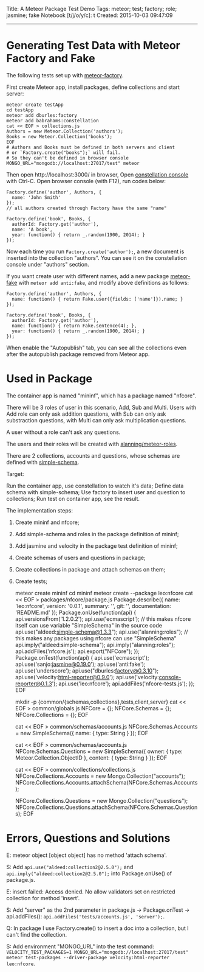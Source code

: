 Title: A Meteor Package Test Demo
Tags: meteor; test; factory; role; jasmine; fake
Notebook [t/j/o/y/c]: t
Created: 2015-10-03 09:47:09

------

# Generating Test Data with Meteor Factory and Fake

The following tests set up with [meteor-factory](https://github.com/percolatestudio/meteor-factory/).

First create Meteor app, install packages, define collections and start server:

    meteor create testApp
    cd testApp
    meteor add dburles:factory
    meteor add babrahams:constellation
    cat << EOF > collections.js
    Authors = new Meteor.Collection('authors');
    Books = new Meteor.Collection('books');
    EOF
    # Authors and Books must be defined in both servers and client
    # or `Factory.create("books");` will fail.
    # So they can't be defined in browser console
    MONGO_URL="mongodb://localhost:27017/test" meteor

Then open http://localhost:3000/ in browser,
Open [constellation console](https://github.com/JackAdams/constellation) with Ctrl-C.
Open browser console (with F12), run codes below:

    Factory.define('author', Authors, {
      name: 'John Smith'
    });
    // all authors created through Factory have the same "name"

    Factory.define('book', Books, {
      authorId: Factory.get('author'),
      name: 'A book',
      year: function() { return _.random(1900, 2014); }
    });

Now each time you run `Factory.create('author');`,
a new document is inserted into the collection "authors".
You can see it on the constellation console under "authors" section.

If you want create user with different names,
add a new package [meteor-fake](https://github.com/anticoders/meteor-fake/)
with `meteor add anti:fake`, and modify above definitions as follows:

    Factory.define('author', Authors, {
      name: function() { return Fake.user({fields: ['name']}).name; }
    });

    Factory.define('book', Books, {
      authorId: Factory.get('author'),
      name: function() { return Fake.sentence(4); },
      year: function() { return _.random(1900, 2014); }
    });

When enable the "Autopublish" tab, you can see all the collections
even after the autopublish package removed from Meteor app.

# Used in Package

The container app is named "mininf", which has a package named "nfcore".

There will be 3 roles of user in this scenario, Add, Sub and Multi.
Users with Add role can only ask addition questions,
with Sub can only ask substraction questions,
with Multi can only ask multiplication questions.

A user without a role can't ask any questions.

The users and their roles will be created with [alanning/meteor-roles](https://github.com/alanning/meteor-roles).

There are 2 collections, accounts and questions,
whose schemas are defined with [simple-schema](https://github.com/aldeed/meteor-simple-schema).

Target:

Run the container app, use constellation to watch it's data;
Define data schema with simple-schema;
Use factory to insert user and question to collections;
Run test on container app, see the result.

The implementation steps:

1. Create mininf and nfcore;

1. Add simple-schema and roles in the package definition of mininf;

1. Add jasmine and velocity in the package test definition of mininf;

1. Create schemas of users and questions in package;

1. Create collections in package and attach schemas on them;

1. Create tests;


    meteor create mininf
    cd mininf
    meteor create --package leo:nfcore
    cat << EOF > packages/nfcore/package.js
    Package.describe({
      name: 'leo:nfcore',
      version: '0.0.1',
      summary: '',
      git: '',
      documentation: 'README.md'
    });
    Package.onUse(function(api) {
      api.versionsFrom('1.2.0.2');
      api.use('ecmascript');
      // this makes nfcore itself can use variable "SimpleSchema" in the source code
      api.use("aldeed:simple-schema@1.3.3");
      api.use("alanning:roles");
      // this makes any packages using nfcore can use "SimpleSchema"
      api.imply("aldeed:simple-schema");
      api.imply("alanning:roles");
      api.addFiles('nfcore.js');
      api.export("NFCore");
    });
    Package.onTest(function(api) {
      api.use('ecmascript');
      api.use('sanjo:jasmine@0.19.0');
      api.use('anti:fake');
      api.use('underscore');
      api.use("dburles:factory@0.3.10");
      api.use('velocity:html-reporter@0.9.0');
      api.use('velocity:console-reporter@0.1.3');
      api.use('leo:nfcore');
      api.addFiles('nfcore-tests.js');
    });
    EOF

    mkdir -p {common/{schemas,collections},tests,client,server}
    cat << EOF > common/globals.js 
    NFCore = {};
    NFCore.Schemas = {};
    NFCore.Collections = {};
    EOF

    cat << EOF > common/schemas/accounts.js
    NFCore.Schemas.Accounts = new SimpleSchema({
      name: {
        type: String
      }
    });
    EOF

    cat << EOF > common/schemas/accounts.js
    NFCore.Schemas.Questions = new SimpleSchema({
      owner: {
        type: Meteor.Collection.ObjectID
      },
      content: {
        type: String
      }
    });
    EOF

    cat << EOF > common/collections/collections.js
    NFCore.Collections.Accounts = new Mongo.Collection("accounts");
    NFCore.Collections.Accounts.attachSchema(NFCore.Schemas.Accounts);

    NFCore.Collections.Questions = new Mongo.Collection("questions");
    NFCore.Collections.Questions.attachSchema(NFCore.Schemas.Questions);
    EOF

# Errors, Questions and Solutions

E: meteor object [object object] has no method 'attach schema'.

S: Add `api.use("aldeed:collection2@2.5.0");` and `api.imply("aldeed:collection2@2.5.0");` into Package.onUse() of package.js.

E: insert failed: Access denied. No allow validators set on restricted collection for method 'insert'.

S: Add "server" as the 2nd parameter in package.js -> Package.onTest -> api.addFiles(<the-test-file-name>):
`api.addFiles('tests/accounts.js', 'server');`.

Q: In package I use Factory.create() to insert a doc into a collection, but I can't find the collection.

S: Add environment "MONGO_URL" into the test command:
`VELOCITY_TEST_PACKAGES=1 MONGO_URL="mongodb://localhost:27017/test" meteor test-packages --driver-package velocity:html-reporter leo:nfcore`.
